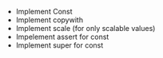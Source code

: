 - Implement Const
- Implement copywith
- Implement scale (for only scalable values)
- Impelement assert for const
- Implement super for const